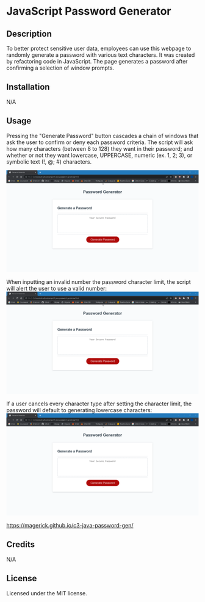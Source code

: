 # JavaScript Password Generator

## Description
To better protect sensitive user data, employees can use this webpage to randomly generate a password with various text characters. It was created by refactoring code in JavaScript. The page generates a password after confirming a selection of window prompts.

## Installation
N/A

## Usage
Pressing the "Generate Password" button cascades a chain of windows that ask the user to confirm or deny each password criteria. The script will ask how many characters (between 8 to 128) they want in their password; and whether or not they want lowercase, UPPERCASE, numeric (ex. 1, 2;  3), or symbolic text (!, @; #) characters.

![Password Generator Demo](assets/images/screen-1.gif?raw=true)

When inputting an invalid number the password character limit, the script will alert the user to use a valid number:
!["Use a number that is not a word, letter, or symbol."](assets/images/screen-2.gif?raw=true)

If a user cancels every character type after setting the character limit, the password will default to generating lowercase characters:
![The password will default to generating lowercase characters.](assets/images/screen-3.gif?raw=true)

https://magerick.github.io/c3-java-password-gen/

## Credits
N/A

## License
Licensed under the MIT license.
